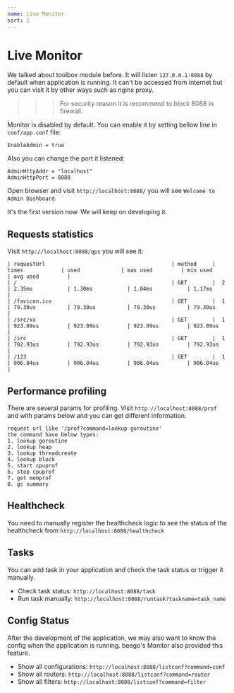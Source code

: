 ```yaml
---
name: Live Monitor
sort: 1
---
```


# Live Monitor

We talked about toolbox module before. It will listen `127.0.0.1:8088` by default when application is running. It can't be accessed from internet but you can visit it by other ways such as nginx proxy.

>>> For security reason it is recommend to block 8088 in firewall.

Monitor is disabled by default. You can enable it by setting bellow line in `conf/app.conf` file:

	EnableAdmin = true

Also you can change the port it listened:

	AdminHttpAddr = "localhost"
	AdminHttpPort = 8088

Open browser and visit `http://localhost:8088/` you will see `Welcome to Admin Dashboard`.

It's the first version now. We will keep on developing it.

## Requests statistics

Visit `http://localhost:8088/qps` you will see it:

	| requestUrl                                        | method     | times            | used             | max used         | min used         | avg used         |
	| /                                                 | GET        |  2               | 2.35ms           | 1.30ms           | 1.04ms           | 1.17ms           |
	| /favicon.ico                                      | GET        |  1               | 79.30us          | 79.30us          | 79.30us          | 79.30us          |
	| /src/xx                                           | GET        |  1               | 923.09us         | 923.09us         | 923.09us         | 923.09us         |
	| /src                                              | GET        |  1               | 792.93us         | 792.93us         | 792.93us         | 792.93us         |
	| /123                                              | GET        |  1               | 906.04us         | 906.04us         | 906.04us         | 906.04us         |

## Performance profiling

There are several params for profiling. Visit `http://localhost:8088/prof` and with params below and you can get different information.

	request url like '/prof?command=lookup goroutine'
	the command have below types:
	1. lookup goroutine
	2. lookup heap
	3. lookup threadcreate
	4. lookup block
	5. start cpuprof
	6. stop cpuprof
	7. get memprof
	8. gc summary


## Healthcheck

You need to manually register the healthcheck logic to see the status of the healthcheck from `http://localhost:8088/healthcheck`

## Tasks

You can add task in your application and check the task status or trigger it manually.

- Check task status: `http://localhost:8088/task`
- Run task manually: `http://localhost:8088/runtask?taskname=task_name`

## Config Status

After the development of the application, we may also want to know the config when the application is running. beego's Monitor also provided this feature.

- Show all configurations: `http://localhost:8088/listconf?command=conf`
- Show all routers: `http://localhost:8088/listconf?command=router`
- Show all filters: `http://localhost:8088/listconf?command=filter`
